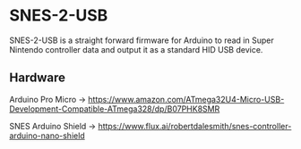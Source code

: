 SNES-2-USB
=====

SNES-2-USB is a straight forward firmware for Arduino to read in Super Nintendo controller data and output it as a standard HID USB device.

Hardware
-----
Arduino Pro Micro -> https://www.amazon.com/ATmega32U4-Micro-USB-Development-Compatible-ATmega328/dp/B07PHK8SMR

SNES Arduino Shield -> https://www.flux.ai/robertdalesmith/snes-controller-arduino-nano-shield
